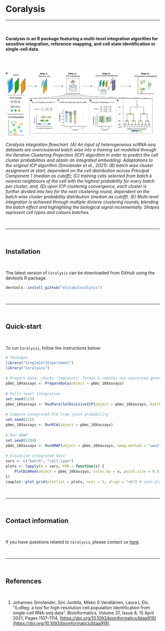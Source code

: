 # Coralysis

---

<br>

#### Coralysis is an R package featuring a multi-level integration algorithm for sensitive integration, reference-mapping, and cell state identification in single-cell data.

<br>

<br>

![](vignettes/Coralysis_flowchart.png)

*Coralysis integration flowchart. (A) An input of heterogeneous scRNA-seq datasets are overclustered batch wise into a training set modelled through the Iterative Clustering Projection (ICP) algorithm in order to predict the cell cluster probabilities and obtain an integrated embedding. Adaptations to the original ICP algorithm (Smolander et al., 2021): (B) batch wise cluster assignment at start, dependent on the cell distribution across Principal Component 1 (median as cutoff); (C) training cells selected from batch k nearest neighbours of the cell with the highest probability for every batch per cluster; and, (D) upon ICP clustering convergence, each cluster is further divided into two for the next clustering round, dependent on the batch wise cluster probability distribution (median as cutoff). (E) Multi-level integration is achieved through multiple divisive clustering rounds, blending the batch effect and highlighting the biological signal incrementally. Shapes represent cell types and colours batches.*

<br>

---

<br>

## Installation

<br>

The latest version of `Coralysis` can be downloaded from GitHub using the devtools R package.

```R
devtools::install_github("elolab/Coralysis")
```

<br>

---

<br>

## Quick-start

<br>

To run `Coralysis`, follow the instructions below: 

```R
# Packages
library("SingleCellExperiment")
library("Coralysis")

# Prepare data: checks 'logcounts' format & removes non-expressed genes
pbmc_10Xassays <- PrepareData(object = pbmc_10Xassays)

# Multi-level integration
set.seed(123)
pbmc_10Xassays <- RunParallelDivisiveICP(object = pbmc_10Xassays, batch.label = "batch", threads = 4) 

# Compute integrated PCA from joint probability
set.seed(125)
pbmc_10Xassays <- RunPCA(object = pbmc_10Xassays)

# Run UMAP
set.seed(1204)
pbmc_10Xassays <- RunUMAP(object = pbmc_10Xassays, umap.method = "uwot", n_neighbors = 20, min_dist = 0.3)

# Visualize integrated data 
vars <- c("batch", "cell_type")
plots <- lapply(X = vars, FUN = function(x) {
    PlotDimRed(object = pbmc_10Xassays, color.by = x, point.size = 0.5, point.stroke = 0.5, legend.nrow = 3)
}) 
cowplot::plot_grid(plotlist = plots, ncol = 2, align = "vh") # join plots together
```

<br>

---

<br>

## Contact information

<br>

If you have questions related to `Coralysis`, please contact us [here](https://github.com/elolab/Coralysis/issues). 

<br>

---

<br>

## References

<br>

1. Johannes Smolander, Sini Junttila, Mikko S Venäläinen, Laura L Elo. "ILoReg: a tool for high-resolution cell population identification from single-cell RNA-seq data". Bioinformatics, Volume 37, Issue 8, 15 April 2021, Pages 1107–1114, [https://doi.org/10.1093/bioinformatics/btaa919](https://doi.org/10.1093/bioinformatics/btaa919).

<br>

<br>

<br>
